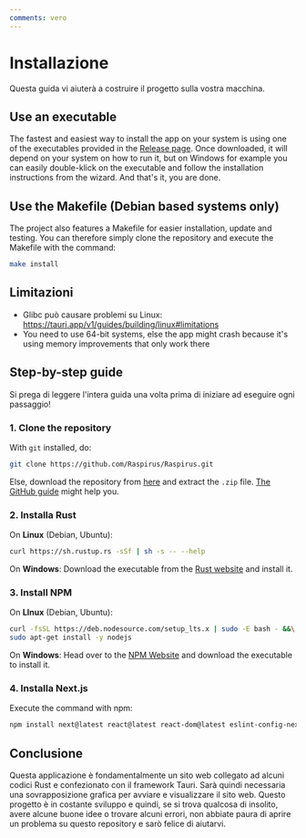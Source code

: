 ```yaml
---
comments: vero
---
```


# Installazione
Questa guida vi aiuterà a costruire il progetto sulla vostra macchina.

## Use an executable
The fastest and easiest way to install the app on your system is using one of the executables provided in the [Release page](https://github.com/Raspirus/Raspirus/releases/latest). Once downloaded, it will depend on your system on how to run it, but on Windows for example you can easily double-klick on the executable and follow the installation instructions from the wizard. And that's it, you are done.

## Use the Makefile (Debian based systems only)
The project also features a Makefile for easier installation, update and testing. You can therefore simply clone the repository and execute the Makefile with the command:
```sh
make install
```

## Limitazioni
- Glibc può causare problemi su Linux: https://tauri.app/v1/guides/building/linux#limitations
- You need to use 64-bit systems, else the app might crash because it's using memory improvements that only work there

## Step-by-step guide
Si prega di leggere l'intera guida una volta prima di iniziare ad eseguire ogni passaggio!

### 1. Clone the repository
With `git` installed, do:
```sh
git clone https://github.com/Raspirus/Raspirus.git
```
Else, download the repository from [here](https://github.com/Raspirus/Raspirus/) and extract the `.zip` file. [The GitHub guide](https://docs.github.com/en/repositories/creating-and-managing-repositories/cloning-a-repository) might help you.


### 2. Installa Rust
On **Linux** (Debian, Ubuntu):
```sh
curl https://sh.rustup.rs -sSf | sh -s -- --help
```
On **Windows**: Download the executable from the [Rust website](https://www.rust-lang.org/tools/install) and install it.

### 3. Install NPM
On **LInux** (Debian, Ubuntu):
```sh
curl -fsSL https://deb.nodesource.com/setup_lts.x | sudo -E bash - &&\
sudo apt-get install -y nodejs
```
On **Windows**: Head over to the [NPM Website](https://docs.npmjs.com/cli/v7/configuring-npm/install) and download the executable to install it.

### 4. Installa Next.js
Execute the command with npm:
```sh
npm install next@latest react@latest react-dom@latest eslint-config-next@latest
```


## Conclusione
Questa applicazione è fondamentalmente un sito web collegato ad alcuni codici Rust e confezionato con il framework Tauri. Sarà quindi necessaria una sovrapposizione grafica per avviare e visualizzare il sito web. Questo progetto è in costante sviluppo e quindi, se si trova qualcosa di insolito, avere alcune buone idee o trovare alcuni errori, non abbiate paura di aprire un problema su questo repository e sarò felice di aiutarvi.
